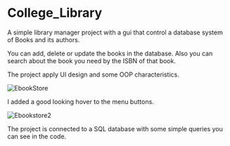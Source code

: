 # College_Library

A simple library manager project with a gui that control a database system of Books and its authors.

You can add, delete or update the books in the database. Also you can search about the book you need by the ISBN of that book.

The project apply UI design and some OOP characteristics.

![EbookStore](https://user-images.githubusercontent.com/72660571/147883703-3b867b0c-a264-4fa5-b0c2-bcc1f3120d7f.png)

I added a good looking hover to the menu buttons.

![Ebookstore2](https://user-images.githubusercontent.com/72660571/147883747-b1f6e081-3d52-48fc-af27-57d8b1e1610d.png)

The project is connected to a SQL database with some simple queries you can see in the code.
